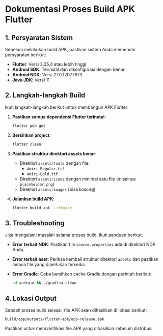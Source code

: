# Dokumentasi Proses Build APK Flutter

## 1. Persyaratan Sistem

Sebelum melakukan build APK, pastikan sistem Anda memenuhi persyaratan berikut:

- **Flutter**: Versi 3.35.4 atau lebih tinggi
- **Android SDK**: Terinstal dan dikonfigurasi dengan benar
- **Android NDK**: Versi 27.0.12077973
- **Java JDK**: Versi 11

## 2. Langkah-langkah Build

Ikuti langkah-langkah berikut untuk membangun APK Flutter:

1. **Pastikan semua dependensi Flutter terinstal**:
   ```bash
   flutter pub get
   ```

2. **Bersihkan project**:
   ```bash
   flutter clean
   ```

3. **Pastikan struktur direktori assets benar**:
   - Direktori `assets/fonts` dengan file:
     - `Amiri-Regular.ttf`
     - `Amiri-Bold.ttf`
   - Direktori `assets/icons` dengan minimal satu file (misalnya `placeholder.png`)
   - Direktori `assets/images` (bisa kosong)

4. **Jalankan build APK**:
   ```bash
   flutter build apk --release
   ```

## 3. Troubleshooting

Jika mengalami masalah selama proses build, ikuti panduan berikut:

- **Error terkait NDK**: 
  Pastikan file `source.properties` ada di direktori NDK Anda.

- **Error terkait aset**:
  Periksa kembali struktur direktori `assets` dan pastikan semua file yang diperlukan tersedia.

- **Error Gradle**:
  Coba bersihkan cache Gradle dengan perintah berikut:
  ```bash
  cd android && ./gradlew clean
  ```

## 4. Lokasi Output

Setelah proses build selesai, file APK akan dihasilkan di lokasi berikut:

```
build/app/outputs/flutter-apk/app-release.apk
```

Pastikan untuk memverifikasi file APK yang dihasilkan sebelum distribusi.